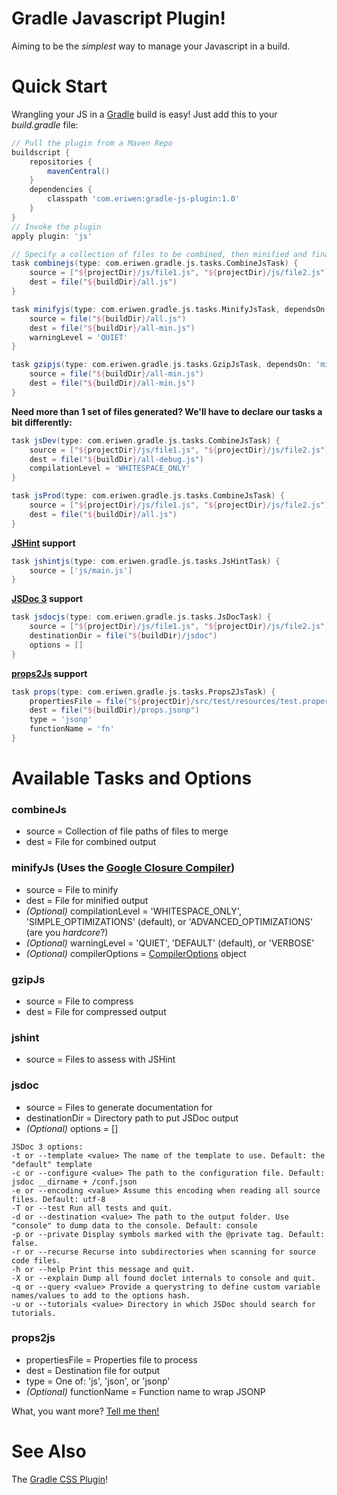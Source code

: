 # Gradle Javascript Plugin! #
Aiming to be the *simplest* way to manage your Javascript in a build.

# Quick Start #
Wrangling your JS in a [Gradle](http://gradle.org) build is easy! Just add this to your *build.gradle* file:

```groovy
// Pull the plugin from a Maven Repo
buildscript {
    repositories {
        mavenCentral()
    }
    dependencies {
        classpath 'com.eriwen:gradle-js-plugin:1.0'
    }
}
// Invoke the plugin
apply plugin: 'js'

// Specify a collection of files to be combined, then minified and finally GZip compressed.
task combinejs(type: com.eriwen.gradle.js.tasks.CombineJsTask) {
	source = ["${projectDir}/js/file1.js", "${projectDir}/js/file2.js"]
	dest = file("${buildDir}/all.js")
}

task minifyjs(type: com.eriwen.gradle.js.tasks.MinifyJsTask, dependsOn: 'combinejs') {
	source = file("${buildDir}/all.js")
	dest = file("${buildDir}/all-min.js")
	warningLevel = 'QUIET'
}

task gzipjs(type: com.eriwen.gradle.js.tasks.GzipJsTask, dependsOn: 'minifyjs') {
	source = file("${buildDir}/all-min.js")
	dest = file("${buildDir}/all-min.js")
}
```

**Need more than 1 set of files generated? We'll have to declare our tasks a bit differently:**

```groovy
task jsDev(type: com.eriwen.gradle.js.tasks.CombineJsTask) {
    source = ["${projectDir}/js/file1.js", "${projectDir}/js/file2.js"]
    dest = file("${buildDir}/all-debug.js")
    compilationLevel = 'WHITESPACE_ONLY'
}

task jsProd(type: com.eriwen.gradle.js.tasks.CombineJsTask) {
    source = ["${projectDir}/js/file1.js", "${projectDir}/js/file2.js"]
    dest = file("${buildDir}/all.js")
}
```

**[JSHint](http://jshint.com) support**
```groovy
task jshintjs(type: com.eriwen.gradle.js.tasks.JsHintTask) {
    source = ['js/main.js']
}
```

**[JSDoc 3](https://github.com/micmath/jsdoc) support**
```groovy
task jsdocjs(type: com.eriwen.gradle.js.tasks.JsDocTask) {
    source = ["${projectDir}/js/file1.js", "${projectDir}/js/file2.js"]
    destinationDir = file("${buildDir}/jsdoc")
    options = []
}
```

**[props2Js](https://github.com/nzakas/props2js) support**
```groovy
task props(type: com.eriwen.gradle.js.tasks.Props2JsTask) {
    propertiesFile = file("${projectDir}/src/test/resources/test.properties")
    dest = file("${buildDir}/props.jsonp")
    type = 'jsonp'
    functionName = 'fn'
}
```

# Available Tasks and Options #
### combineJs ###
- source = Collection of file paths of files to merge
- dest = File for combined output

### minifyJs (Uses the [Google Closure Compiler](http://code.google.com/closure/compiler/)) ###
- source = File to minify
- dest = File for minified output
- *(Optional)* compilationLevel = 'WHITESPACE_ONLY', 'SIMPLE_OPTIMIZATIONS' (default), or 'ADVANCED_OPTIMIZATIONS' (are you *hardcore*?)
- *(Optional)* warningLevel = 'QUIET', 'DEFAULT' (default), or 'VERBOSE'
- *(Optional)* compilerOptions = [CompilerOptions](http://code.google.com/p/closure-compiler/source/browse/trunk/src/com/google/javascript/jscomp/CompilerOptions.java?r=1187) object

### gzipJs ###
- source = File to compress
- dest = File for compressed output

### jshint ###
- source = Files to assess with JSHint

### jsdoc ###
- source = Files to generate documentation for
- destinationDir = Directory path to put JSDoc output
- *(Optional)* options = []

```
JSDoc 3 options:
-t or --template <value> The name of the template to use. Default: the "default" template
-c or --configure <value> The path to the configuration file. Default: jsdoc __dirname + /conf.json
-e or --encoding <value> Assume this encoding when reading all source files. Default: utf-8
-T or --test Run all tests and quit.
-d or --destination <value> The path to the output folder. Use "console" to dump data to the console. Default: console
-p or --private Display symbols marked with the @private tag. Default: false.
-r or --recurse Recurse into subdirectories when scanning for source code files.
-h or --help Print this message and quit.
-X or --explain Dump all found doclet internals to console and quit.
-q or --query <value> Provide a querystring to define custom variable names/values to add to the options hash.
-u or --tutorials <value> Directory in which JSDoc should search for tutorials.
```

### props2js ###
- propertiesFile = Properties file to process
- dest = Destination file for output
- type = One of: 'js', 'json', or 'jsonp'
- *(Optional)* functionName = Function name to wrap JSONP

What, you want more? [Tell me then!](https://github.com/eriwen/gradle-js-plugin/issues)

# See Also #
The [Gradle CSS Plugin](https://github.com/eriwen/gradle-css-plugin)!
